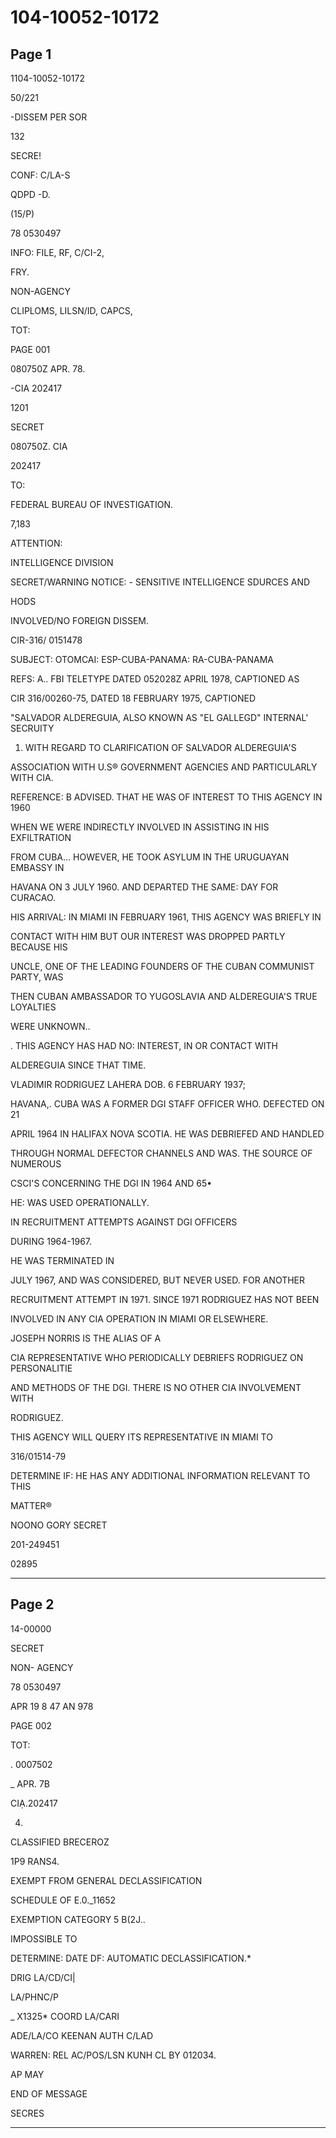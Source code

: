 # 104-10052-10172

## Page 1

1104-10052-10172

50/221

-DISSEM PER SOR

132

SECRE!

CONF: C/LA-S

QDPD -D.

(15/P)

78 0530497

INFO: FILE, RF, C/CI-2,

FRY.

NON-AGENCY

CLIPLOMS, LILSN/ID, CAPCS,

TOT:

PAGE 001

080750Z APR. 78.

-CIA 202417

1201

SECRET

080750Z. CIA

202417

TO:

FEDERAL BUREAU OF INVESTIGATION.

7,183

ATTENTION:

INTELLIGENCE DIVISION

SECRET/WARNING NOTICE: - SENSITIVE INTELLIGENCE SDURCES AND

HODS

INVOLVED/NO FOREIGN DISSEM.

CIR-316/ 0151478

SUBJECT: OTOMCAI: ESP-CUBA-PANAMA: RA-CUBA-PANAMA

REFS: A.. FBI TELETYPE DATED 052028Z APRIL 1978, CAPTIONED AS

CIR 316/00260-75, DATED 18 FEBRUARY 1975, CAPTIONED

"SALVADOR ALDEREGUIA, ALSO KNOWN AS "EL GALLEGD" INTERNAL' SECRUITY

1. WITH REGARD TO CLARIFICATION OF SALVADOR ALDEREGUIA'S

ASSOCIATION WITH U.S® GOVERNMENT AGENCIES AND PARTICULARLY WITH CIA.

REFERENCE: B ADVISED. THAT HE WAS OF INTEREST TO THIS AGENCY IN 1960

WHEN WE WERE INDIRECTLY INVOLVED IN ASSISTING IN HIS EXFILTRATION

FROM CUBA... HOWEVER, HE TOOK ASYLUM IN THE URUGUAYAN EMBASSY IN

HAVANA ON 3 JULY 1960. AND DEPARTED THE SAME: DAY FOR CURACAO.

HIS ARRIVAL: IN MIAMI IN FEBRUARY 1961, THIS AGENCY WAS BRIEFLY IN

CONTACT WITH HIM BUT OUR INTEREST WAS DROPPED PARTLY BECAUSE HIS

UNCLE, ONE OF THE LEADING FOUNDERS OF THE CUBAN COMMUNIST PARTY, WAS

THEN CUBAN AMBASSADOR TO YUGOSLAVIA AND ALDEREGUIA'S TRUE LOYALTIES

WERE UNKNOWN..

. THIS AGENCY HAS HAD NO: INTEREST, IN OR CONTACT WITH

ALDEREGUIA SINCE THAT TIME.

VLADIMIR RODRIGUEZ LAHERA DOB. 6 FEBRUARY 1937;

HAVANA,. CUBA WAS A FORMER DGI STAFF OFFICER WHO. DEFECTED ON 21

APRIL 1964 IN HALIFAX NOVA SCOTIA. HE WAS DEBRIEFED AND HANDLED

THROUGH NORMAL DEFECTOR CHANNELS AND WAS. THE SOURCE OF NUMEROUS

CSCI'S CONCERNING THE DGI IN 1964 AND 65•

HE: WAS USED OPERATIONALLY.

IN RECRUITMENT ATTEMPTS AGAINST DGI OFFICERS

DURING 1964-1967.

HE WAS TERMINATED IN

JULY 1967, AND WAS CONSIDERED, BUT NEVER USED. FOR ANOTHER

RECRUITMENT ATTEMPT IN 1971. SINCE 1971 RODRIGUEZ HAS NOT BEEN

INVOLVED IN ANY CIA OPERATION IN MIAMI OR ELSEWHERE.

JOSEPH NORRIS IS THE ALIAS OF A

CIA REPRESENTATIVE WHO PERIODICALLY DEBRIEFS RODRIGUEZ ON PERSONALITIE

AND METHODS OF THE DGI. THERE IS NO OTHER CIA INVOLVEMENT WITH

RODRIGUEZ.

THIS AGENCY WILL QUERY ITS REPRESENTATIVE IN MIAMI TO

316/01514-79

DETERMINE IF: HE HAS ANY ADDITIONAL INFORMATION RELEVANT TO THIS

MATTER®

NOONO GORY SECRET

201-249451

02895

---

## Page 2

14-00000

SECRET

NON- AGENCY

78 0530497

APR 19 8 47 AN 978

PAGE 002

TOT:

. 0007502

_ APR. 7B

CIẠ.202417

4.

CLASSIFIED BRECEROZ

1P9 RANS4.

EXEMPT FROM GENERAL DECLASSIFICATION

SCHEDULE OF E.0._11652

EXEMPTION CATEGORY 5 B(2J..

IMPOSSIBLE TO

DETERMINE: DATE DF: AUTOMATIC DECLASSIFICATION.*

DRIG LA/CD/CI|

LA/PHNC/P

_ X1325* COORD LA/CARI

ADE/LA/CO KEENAN AUTH C/LAD

WARREN: REL AC/POS/LSN KUNH CL BY 012034.

AP MAY

END OF MESSAGE

SECRES

---

